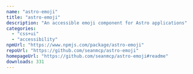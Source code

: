 ```yaml
---
name: "astro-emoji"
title: "astro-emoji"
description: "An accessible emoji component for Astro applications"
categories:
  - "css+ui"
  - "accessibility"
npmUrl: "https://www.npmjs.com/package/astro-emoji"
repoUrl: "https://github.com/seanmcp/astro-emoji"
homepageUrl: "https://github.com/seanmcp/astro-emoji#readme"
downloads: 331
---
```

